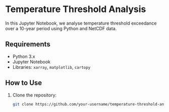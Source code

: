# Temperature Threshold Analysis

In this Jupyter Notebook, we analyse temperature threshold exceedance over a 10-year period using Python and NetCDF data.

## Requirements
- Python 3.x
- Jupyter Notebook
- Libraries: `xarray`, `matplotlib`, `cartopy`

## How to Use
1. Clone the repository:
   ```bash
   git clone https://github.com/your-username/temperature-threshold-analysis.git
